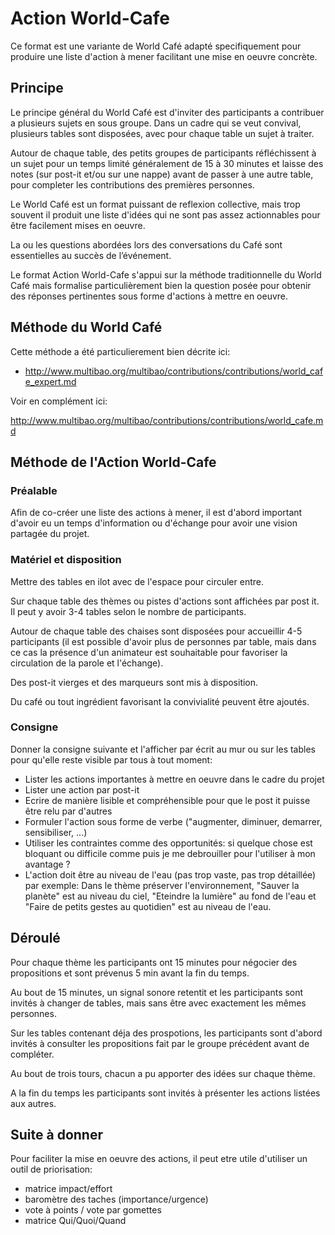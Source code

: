 # Action World-Cafe

Ce format est une variante de World Café adapté specifiquement pour produire une liste d'action à mener facilitant une mise en oeuvre concrète.


## Principe

Le principe général du World Café est d'inviter des participants a contribuer a plusieurs sujets en sous groupe. Dans un cadre qui se veut convival, plusieurs tables sont disposées, avec pour chaque table un sujet à traiter. 

Autour de chaque table, des petits groupes de participants réfléchissent à un sujet pour un temps limité généralement de 15 à 30 minutes et laisse des notes (sur post-it et/ou sur une nappe) avant de passer à une autre table, pour completer les contributions des premières personnes.

Le World Café est un format puissant de reflexion collective, mais trop souvent il produit une liste d'idées qui ne sont pas assez actionnables pour être facilement mises en oeuvre.

La ou les questions abordées lors des conversations du Café sont essentielles au succès de l’événement.

Le format Action World-Cafe s'appui sur la méthode traditionnelle du World Café mais formalise particulièrement bien la question posée pour obtenir des réponses pertinentes sous forme d'actions à mettre en oeuvre.

## Méthode du World Café

Cette méthode a été particulierement bien décrite ici: 
- http://www.multibao.org/multibao/contributions/contributions/world_cafe_expert.md

Voir en complément ici:

http://www.multibao.org/multibao/contributions/contributions/world_cafe.md

## Méthode de l'Action World-Cafe

### Préalable

Afin de co-créer une liste des actions à mener, il est d'abord important d'avoir eu un temps d'information ou d'échange pour avoir une vision partagée du projet.

### Matériel et disposition 

Mettre des tables en ilot avec de l'espace pour circuler entre.

Sur chaque table des thèmes ou pistes d'actions sont affichées par post it. Il peut y avoir 3-4 tables selon le nombre de participants. 

Autour de chaque table des chaises sont disposées pour accueillir 4-5 participants (il est possible d'avoir plus de personnes par table, mais dans ce cas la présence d'un animateur est souhaitable pour favoriser la circulation de la parole et l'échange).

Des post-it vierges et des marqueurs sont mis à disposition.

Du café ou tout ingrédient favorisant la convivialité peuvent être ajoutés.

### Consigne

Donner la consigne suivante et l'afficher par écrit au mur ou sur les tables pour qu'elle reste visible par tous à tout moment:
- Lister les actions importantes à mettre en oeuvre dans le cadre du projet
- Lister une action par post-it
- Ecrire de manière lisible et compréhensible pour que le post it puisse être relu par d'autres
- Formuler l'action sous forme de verbe ("augmenter, diminuer, demarrer, sensibiliser, ...)
- Utiliser les contraintes comme des opportunités: si quelque chose est bloquant ou difficile comme puis je me debrouiller pour l'utiliser à mon avantage ?
- L'action doit être au niveau de l'eau (pas trop vaste, pas trop détaillée) par exemple: Dans le thème préserver l'environnement, "Sauver la planète" est au niveau du ciel, "Eteindre la lumière" au fond de l'eau et "Faire de petits gestes au quotidien" est au niveau de l'eau.


## Déroulé

Pour chaque thème les participants ont 15 minutes pour négocier des propositions et sont prévenus 5 min avant la fin du temps. 

Au bout de 15 minutes, un signal sonore retentit et les participants sont invités à changer de tables, mais sans être avec exactement les mêmes personnes. 

Sur les tables contenant déja des prospotions, les participants sont d'abord invités à consulter les propositions fait par le groupe précédent avant de compléter.

Au bout de trois tours, chacun a pu apporter des idées sur chaque thème.

A la fin du temps les participants sont invités à présenter les actions listées aux autres.

## Suite à donner

Pour faciliter la mise en oeuvre des actions, il peut etre utile d'utiliser un outil de priorisation:
- matrice impact/effort
- baromètre des taches (importance/urgence)
- vote à points / vote par gomettes
- matrice Qui/Quoi/Quand



